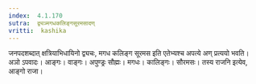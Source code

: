 ```yaml
---
index:  4.1.170
sutra:  द्व्यञ्मगधकलिङ्गसूरमसादण्
vritti:  kashika 
---
```


जनपदशब्दात् क्षत्रियाभिधायिनो द्व्यचः, मगध कलिङ्ग सूरमस इति एतेभ्यश्च अपत्ये अण् प्रत्ययो भवति। अञो ऽपवादः। आङ्गः। वाङ्गः। अपुण्ड्रः सौह्मः। मगधः। कालिङ्गः। सौरमसः। तस्य राजनि इत्येव, आङ्गो राजा।

